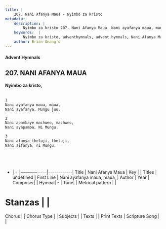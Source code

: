 ```yaml
---
title: |
    207. Nani Afanya Maua - Nyimbo za kristo
metadata:
    description: |
        Nyimbo za kristo 207. Nani Afanya Maua. Nani ayafanya maua, maua,  Nani ayafanya, Mungu juu.   
    keywords:  |
        Nyimbo za kristo, adventhymnals, advent hymnals, Nani Afanya Maua, Nani ayafanya maua, maua, . 
    author: Brian Onang'o
---
```


#### Advent Hymnals
## 207. NANI AFANYA MAUA
####  Nyimbo za kristo,

```txt

1
Nani ayafanya maua, maua, 
Nani ayafanya, Mungu juu. 

2
Nani apambaye machweo, machweo, 
Nani ayapamba, Ni Mungu. 

3
Nani afanya theluji, theluji, 
Nani aifanya, ni Mungu. 






```

- |   -  |
-------------|------------|
Title | Nani Afanya Maua |
Key |  |
Titles | undefined |
First Line | Nani ayafanya maua, maua,  |
Author | 
Year | 
Composer| |
Hymnal|  - |
Tune|  |
Metrical pattern | |
# Stanzas |  |
Chorus |  |
Chorus Type |  |
Subjects | |
Texts |  |
Print Texts | 
Scripture Song |  |
    
